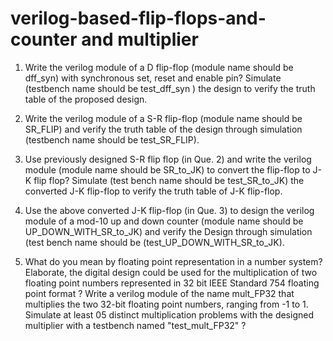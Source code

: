 # verilog-based-flip-flops-and-counter and multiplier
1. Write the verilog module of a D flip-flop (module name should be dff_syn) with synchronous set,
reset and enable pin? Simulate (testbench name should be test_dff_syn ) the design to verify the
truth table of the proposed design. 

2. Write the verilog module of a S-R flip-flop (module name should be SR_FLIP) and verify the
truth table of the design through simulation (testbench name should be test_SR_FLIP).

3. Use previously designed S-R flip flop (in Que. 2) and write the verilog module (module name
should be SR_to_JK) to convert the flip-flop to J-K flip flop? Simulate (test bench name should
be test_SR_to_JK) the converted J-K flip-flop to verify the truth table of J-K flip-flop. 

4. Use the above converted J-K flip-flop (in Que. 3) to design the verilog module of a mod-10 up
and down counter (module name should be UP_DOWN_WITH_SR_to_JK) and verify the
Design through simulation (test bench name should be (test_UP_DOWN_WITH_SR_to_JK).

5. What do you mean by floating point representation in a number system? Elaborate, the digital
design could be used for the multiplication of two floating point numbers represented in 32 bit
IEEE Standard 754 floating point format ? Write a verilog module of the name mult_FP32 that
multiplies the two 32-bit floating point numbers, ranging from -1 to 1. Simulate at least 05
distinct multiplication problems with the designed multiplier with a testbench named
"test_mult_FP32" ? 
